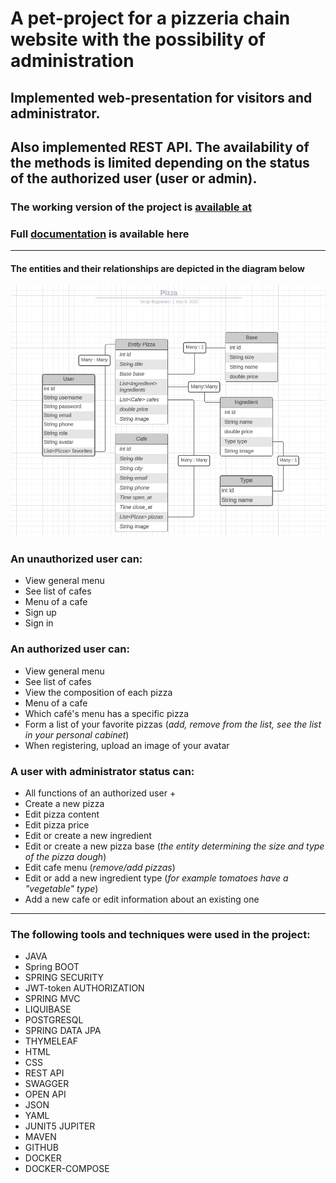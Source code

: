 # A pet-project for a pizzeria chain website with the possibility of administration

## Implemented web-presentation for visitors and administrator.
## Also implemented REST API. The availability of the methods is limited depending on the status of the authorized user (user or admin).

### The working version of the project is [available at](http://serg-bug.info/)
### Full [documentation](https://bugaienko.github.io/javaDocsForPizza/) is available here 

___

#### The entities and their relationships are depicted in the diagram below
![Scheme](diagram.png)

### An unauthorized user can:
* View general menu 
* See list of cafes 
* Menu of a cafe
* Sign up 
* Sign in

### An authorized user can:
* View general menu 
* See list of cafes 
* View the composition of each pizza 
* Menu of a cafe 
* Which café's menu has a specific pizza 
* Form a list of your favorite pizzas (*add, remove from the list, see the list in your personal cabinet*)
* When registering, upload an image of your avatar

### A user with administrator status can:
* All functions of an authorized user + 
* Create a new pizza
* Edit pizza content 
* Edit pizza price 
* Edit or create a new ingredient 
* Edit or create a new pizza base (*the entity determining the size and type of the pizza dough*)
* Edit cafe menu (*remove/add pizzas*)
* Edit or add a new ingredient type (*for example tomatoes have a "vegetable" type*)
* Add a new cafe or edit information about an existing one

___

### The following tools and techniques were used in the project:
* JAVA
* Spring BOOT
* SPRING SECURITY
* JWT-token AUTHORIZATION
* SPRING MVC
* LIQUIBASE
* POSTGRESQL
* SPRING DATA JPA
* THYMELEAF
* HTML
* CSS
* REST API
* SWAGGER
* OPEN API
* JSON
* YAML
* JUNIT5 JUPITER
* MAVEN
* GITHUB
* DOCKER
* DOCKER-COMPOSE



